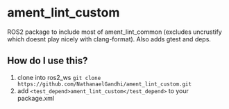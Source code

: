 # ament_lint_custom
ROS2 package to include most of ament_lint_common (excludes uncrustify which doesnt play nicely with clang-format). Also adds gtest and deps.

## How do I use this?
1. clone into ros2_ws ```git clone https://github.com/NathanaelGandhi/ament_lint_custom.git```
2. add ```<test_depend>ament_lint_custom</test_depend>``` to your package.xml
